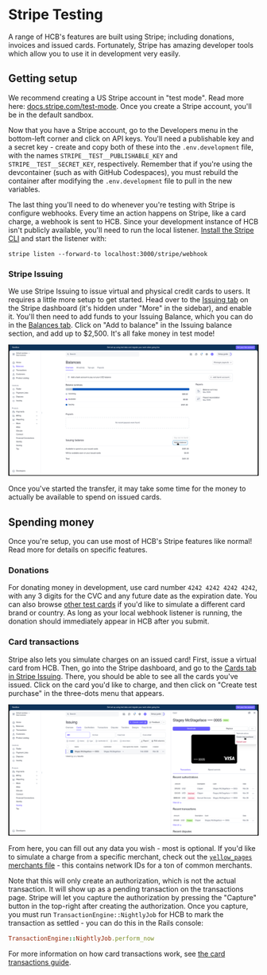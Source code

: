 # Stripe Testing

A range of HCB's features are built using Stripe; including donations, invoices and issued cards. Fortunately, Stripe has amazing developer tools which allow you to use it in development very easily.

## Getting setup

We recommend creating a US Stripe account in "test mode". Read more here: [docs.stripe.com/test-mode](https://docs.stripe.com/test-mode#test-mode). Once you create a Stripe account, you'll be in the default sandbox.

Now that you have a Stripe account, go to the Developers menu in the bottom-left corner and click on API keys. You'll need a publishable key and a secret key - create and copy both of these into the `.env.development` file, with the names `STRIPE__TEST__PUBLISHABLE_KEY` and `STRIPE__TEST__SECRET_KEY`, respectively. Remember that if you're using the devcontainer (such as with GitHub Codespaces), you must rebuild the container after modifying the `.env.development` file to pull in the new variables.

The last thing you'll need to do whenever you're testing with Stripe is configure webhooks. Every time an action happens on Stripe, like a card charge, a webhook is sent to HCB. Since your development instance of HCB isn't publicly available, you'll need to run the local listener. [Install the Stripe CLI](https://stripe.com/docs/stripe-cli#install) and start the listener with:

```
stripe listen --forward-to localhost:3000/stripe/webhook
```

### Stripe Issuing

We use Stripe Issuing to issue virtual and physical credit cards to users. It requires a little more setup to get started. Head over to the [Issuing tab](https://dashboard.stripe.com/test/issuing/overview) on the Stripe dashboard (it's hidden under "More" in the sidebar), and enable it. You'll then need to add funds to your Issuing Balance, which you can do in the [Balances tab](https://dashboard.stripe.com/test/balance/overview#issuing-summary). Click on "Add to balance" in the Issuing balance section, and add up to $2,500. It's all fake money in test mode!

![Screenshot of Issuing balance in the Stripe dashboard](./images/issuing_balance.png)

Once you've started the transfer, it may take some time for the money to actually be available to spend on issued cards.

## Spending money

Once you're setup, you can use most of HCB's Stripe features like normal! Read more for details on specific features.

### Donations

For donating money in development, use card number `4242 4242 4242 4242`, with any 3 digits for the CVC and any future date as the expiration date. You can also browse [other test cards](https://docs.stripe.com/testing?testing-method=card-numbers#cards) if you'd like to simulate a different card brand or country. As long as your local webhook listener is running, the donation should immediately appear in HCB after you submit.

### Card transactions

Stripe also lets you simulate charges on an issued card! First, issue a virtual card from HCB. Then, go into the Stripe dashboard, and go to the [Cards tab in Stripe Issuing](https://dashboard.stripe.com/test/issuing/cards). There, you should be able to see all the cards you've issued. Click on the card you'd like to charge, and then click on "Create test purchase" in the three-dots menu that appears.

![Screenshot of the test purchase button in the Stripe dashboard](./images/test_purchase.png)

From here, you can fill out any data you wish - most is optional. If you'd like to simulate a charge from a specific merchant, check out the [`yellow_pages` merchants file](https://github.com/hackclub/yellow_pages/blob/main/lib/yellow_pages/merchants.yaml) - this contains network IDs for a ton of common merchants.

Note that this will only create an authorization, which is not the actual transaction. It will show up as a pending transaction on the transactions page. Stripe will let you capture the authorization by pressing the "Capture" button in the top-right after creating the authorization. Once you capture, you must run `TransactionEngine::NightlyJob` for HCB to mark the transaction as settled - you can do this in the Rails console:
```ruby
TransactionEngine::NightlyJob.perform_now
```

For more information on how card transactions work, see [the card transactions guide](./guides/card_transactions.md).
